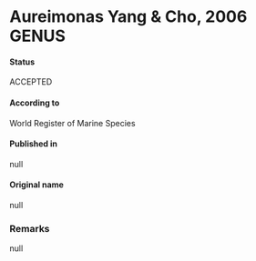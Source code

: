 # Aureimonas Yang & Cho, 2006 GENUS

#### Status
ACCEPTED

#### According to
World Register of Marine Species

#### Published in
null

#### Original name
null

### Remarks
null